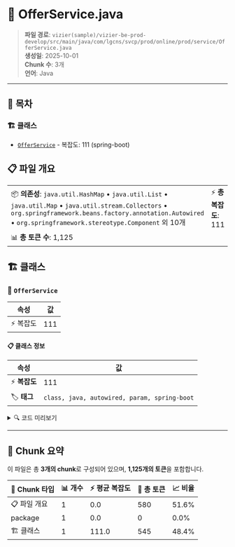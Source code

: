 # 📄 OfferService.java

> **파일 경로**: `vizier(sample)/vizier-be-prod-develop/src/main/java/com/lgcns/svcp/prod/online/prod/service/OfferService.java`  
> **생성일**: 2025-10-01  
> **Chunk 수**: 3개  
> **언어**: Java
---

## 📑 목차

### 🏗️ 클래스
- [`OfferService`](#class-offerservice) - 복잡도: 111 (spring-boot)

## 📋 파일 개요

| | |
|--|--|
| 📦 **의존성**: `java.util.HashMap` • `java.util.List` • `java.util.Map` • `java.util.stream.Collectors` • `org.springframework.beans.factory.annotation.Autowired` • `org.springframework.stereotype.Component` 외 10개 | ⚡ **총 복잡도**: 111 |
| 📊 **총 토큰 수**: 1,125 |  |



## 🏗️ 클래스

### <a id="class-offerservice"></a>🎯 `OfferService`

| 속성 | 값 |
|------|----|
| ⚡ 복잡도 | 111 |



#### 📋 클래스 정보

| 속성 | 값 |
|------|----|
| ⚡ **복잡도** | 111 || 📍 **라인 범위** | 24-24 |
| 🏷️ **태그** | `class, java, autowired, param, spring-boot` || 🏗️ **프레임워크** | `spring-boot` |

<details>
<summary>🔍 코드 미리보기</summary>

```java
public class OfferService {
	@Autowired
	private CommonDao commonDao;

	//	public List<ProdMDto> retrieveProdMList(ProdMDto prodMDTO) {
	//		List<ProdMDto> resultList = commonDao.selectList("Offer.retrieveProdMList", prodMDTO);
	//		return resultList;
	//	}

	public int getTotalCounts() {
		return commonDao.select("Offer.retriveCounts");
	}
	
	public List<?> retrievePricePlanList() {
		AdditionalColumnsDto request = new AdditionalColumnsDto();
		request.setItemCode("PP");
		List<AdditionalColumnsDto> additionalColumns = commonDao.selectList("Common.selectAdditionalColumns", request);
		PricePlanDto pricePlanDto = new PricePlanDto();
		pricePlanDto.setAdditionalColumns(additionalColumns);
		
		List<Map<String, Object>> resultList = commonDao.selectList("Offer.selectPricePlanList", pricePlan...
```

**Chunk 정보**
- 🆔 **ID**: `1b1c30b29f53`
- 📍 **라인**: 24-24
- 📊 **토큰**: 545
- 🏷️ **태그**: `class, java, autowired, param, spring-boot`

</details>

---





## 🧩 Chunk 요약

이 파일은 총 **3개의 chunk**로 구성되어 있으며, **1,125개의 토큰**을 포함합니다.

| 🧩 Chunk 타입 | 📊 개수 | ⚡ 평균 복잡도 | 📝 총 토큰 | 📈 비율 |
|---------------|--------|-------------|----------|--------|
| 📋 파일 개요 | 1 | 0.0 | 580 | 51.6% |
| package | 1 | 0.0 | 0 | 0.0% |
| 🏗️ 클래스 | 1 | 111.0 | 545 | 48.4% |

